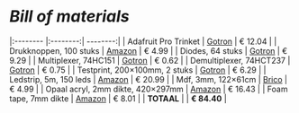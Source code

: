 # _Bill of materials_


|:-------- |:--------:| --------:|
| Adafruit Pro Trinket |  [Gotron](https://www.gotron.be/adafruit-pro-trinket-5v-16mhz.html) | € 12.04 |
| Drukknoppen, 100 stuks | [Amazon](https://www.amazon.de/-/en/gp/product/B07Q1BXV7T/) | € 4.99 |
| Diodes, 64 stuks | [Gotron](https://www.gotron.be/signal-diode-si-diode-75v-200ma-do35.html) | € 9.29 |
| Multiplexer, 74HC151 | [Gotron](https://www.gotron.be/8-input-multiplexer.html) | € 0.62 |
| Demultiplexer, 74HCT237 | [Gotron](https://www.gotron.be/decoder-3.html) | € 0.75 |
| Testprint, 200×100mm, 2 stuks | [Gotron](https://www.gotron.be/testprint-200x100mm-met-halfdoorlopende-banen.html) | € 6.29 |
| Ledstrip, 5m, 150 leds | [Amazon](https://www.amazon.de/-/en/gp/product/B07TNPN4B6/) | € 20.99 |
| Mdf, 3mm, 122×61cm | [Brico](https://www.brico.be/nl/bouwmaterialen/hout/mdf-platen/sencys-mdf-paneel-hoge-densiteit-122x61x0-3cm/1887933) | € 4.99 |
| Opaal acryl, 2mm dikte, 420×297mm | [Amazon](https://www.amazon.de/-/en/gp/product/B06W9F1S1G/) | € 16.43 |
| Foam tape, 7mm dikte | [Amazon](https://www.amazon.de/-/en/gp/product/B00B1DZ5RI/) | € 8.01 |
| **TOTAAL** | <!-- --> | **€ 84.40** |

<!-- 12.04 + 4.99 + 9.29 + 0.62 + 0.75 + 6.29 + 20.99 + 4.99 + 16.43 + 8.01 -->
